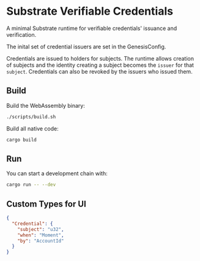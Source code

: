 # Substrate Verifiable Credentials

A minimal Substrate runtime for verifiable credentials' issuance and verification.

The inital set of credential issuers are set in the GenesisConfig.

Credentials are issued to holders for subjects. The runtime allows creation of subjects and the identity creating a subject becomes the `issuer` for that `subject`. Credentials can also be revoked by the issuers who issued them.

## Build

Build the WebAssembly binary:

```bash
./scripts/build.sh
```

Build all native code:

```bash
cargo build
```

## Run

You can start a development chain with:

```bash
cargo run -- --dev
```

## Custom Types for UI

```json
{
  "Credential": {
    "subject": "u32",
    "when": "Moment",
    "by": "AccountId"
  }
}
```
